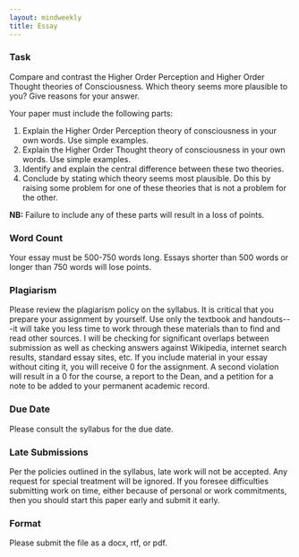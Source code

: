```yaml
---
layout: mindweekly
title: Essay
---
```

  

### Task

Compare and contrast the Higher Order Perception and Higher Order Thought theories of Consciousness. Which theory seems more plausible to you? Give reasons for your answer. 

Your paper must include the following parts:     

1. Explain the Higher Order Perception theory of consciousness in your own words. Use simple examples. 
2. Explain the Higher Order Thought theory of consciousness in your own words. Use simple examples. 
3. Identify and explain the central difference between these two theories. 
4. Conclude by stating which theory seems most plausible. Do this by raising some problem for one of these theories that is not a problem for the other.
	   

**NB:** Failure to include any of these parts will result in a loss of points. 


### Word Count

Your essay must be 500-750 words long. Essays shorter than 500 words or longer than 750 words will lose points.

### Plagiarism

Please review the plagiarism policy on the syllabus. It is critical that you prepare your assignment by yourself. Use only the textbook and handouts---it will take you less time to work through these materials than to find and read other sources. I will be checking for significant overlaps between submission as well as checking answers against Wikipedia, internet search results, standard essay sites, etc. If you include material in your essay without citing it, you will receive 0 for the assignment. A second violation will result in a 0 for the course, a report to the Dean, and a petition for a note to be added to your permanent academic record. 

### Due Date
Please consult the syllabus for the due date.

### Late Submissions

Per the policies outlined in the syllabus, late work will not be accepted. Any request for special treatment will be ignored. If you foresee difficulties submitting work on time, either because of personal or work commitments, then you should start this paper early and submit it early. 

### Format
Please submit the file as a docx, rtf, or pdf. 










